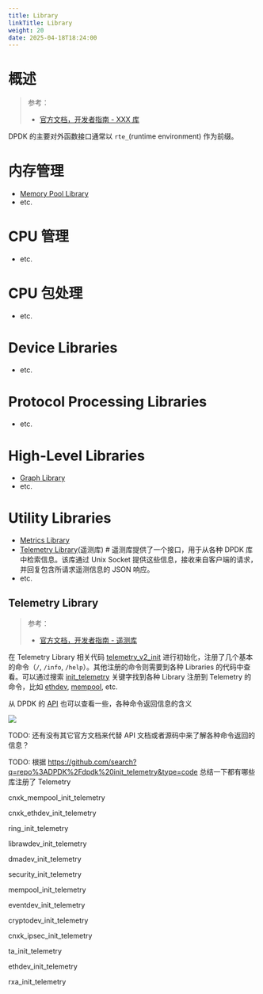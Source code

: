```yaml
---
title: Library
linkTitle: Library
weight: 20
date: 2025-04-18T18:24:00
---
```


# 概述

> 参考：
>
> - [官方文档，开发者指南 - XXX 库](https://doc.dpdk.org/guides/prog_guide/index.html)

DPDK 的主要对外函数接口通常以 `rte_`(runtime environment) 作为前缀。

# 内存管理

- [Memory Pool Library](https://doc.dpdk.org/guides/prog_guide/mempool_lib.html)
- etc.

# CPU 管理

- etc.

# CPU 包处理

- etc.

# Device Libraries

- etc.

# Protocol Processing Libraries

- etc.

# High-Level Libraries

- [Graph Library](/docs/4.数据通信/DPDK/Graph%20Library.md)
- etc.

# Utility Libraries

- [Metrics Library](https://doc.dpdk.org/guides/prog_guide/metrics_lib.html)
- [Telemetry Library](#Telemetry%20Library)(遥测库) # 遥测库提供了一个接口，用于从各种 DPDK 库中检索信息。该库通过 Unix Socket 提供这些信息，接收来自客户端的请求，并回复包含所请求遥测信息的 JSON 响应。
- etc.

## Telemetry Library

> 参考：
>
> - [官方文档，开发者指南 - 遥测库](https://doc.dpdk.org/guides/prog_guide/telemetry_lib.html)

在 Telemetry Library 相关代码 [telemetry_v2_init](https://github.com/DPDK/dpdk/blob/v25.03/lib/telemetry/telemetry.c#L599) 进行初始化，注册了几个基本的命令（`/`, `/info`, `/help`）。其他注册的命令则需要到各种 Libraries 的代码中查看。可以通过搜索 [init_telemetry](https://github.com/search?q=repo%3ADPDK%2Fdpdk%20init_telemetry&type=code) 关键字找到各种 Library 注册到 Telemetry 的命令，比如 [ethdev](https://github.com/DPDK/dpdk/blob/v25.03/lib/ethdev/rte_ethdev_telemetry.c#L1540), [mempool](https://github.com/DPDK/dpdk/blob/v25.03/lib/mempool/rte_mempool.c#L1600), etc.

从 DPDK 的 [API](https://doc.dpdk.org/api/) 也可以查看一些，各种命令返回信息的含义

![](https://notes-learning.oss-cn-beijing.aliyuncs.com/dpdk/20250419221259237.png)

TODO: 还有没有其它官方文档来代替 API 文档或者源码中来了解各种命令返回的信息？

TODO: 根据 https://github.com/search?q=repo%3ADPDK%2Fdpdk%20init_telemetry&type=code 总结一下都有哪些库注册了 Telemetry

cnxk_mempool_init_telemetry

cnxk_ethdev_init_telemetry

ring_init_telemetry

librawdev_init_telemetry

dmadev_init_telemetry

security_init_telemetry

mempool_init_telemetry

eventdev_init_telemetry

cryptodev_init_telemetry

cnxk_ipsec_init_telemetry

ta_init_telemetry

ethdev_init_telemetry

rxa_init_telemetry 


